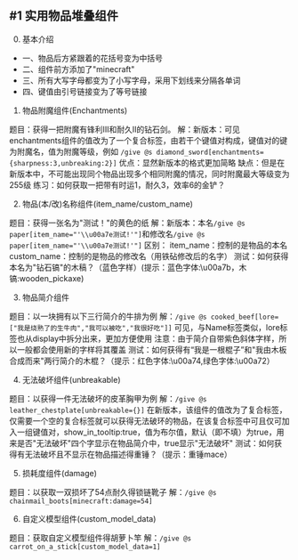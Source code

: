 ## #1 实用物品堆叠组件

0. 基本介绍

+ 一、物品后方紧跟着的花括号变为中括号
+ 二、组件前方添加了"minecraft"
+ 三、所有大写字母都变为了小写字母，采用下划线来分隔各单词
+ 四、键值由引号链接变为了等号链接

1. 物品附魔组件(Enchantments)

题目：获得一把附魔有锋利III和耐久II的钻石剑。
解：新版本：可见enchantments组件的值改为了一个复合标签，由若干个键值对构成，键值对的键为附魔名，值为附魔等级，例如
``/give @s diamond_sword[enchantments={sharpness:3,unbreaking:2}]``
优点：显然新版本的格式更加简略
缺点：但是在新版本中，不可能出现同个物品出现多个相同附魔的情况，同时附魔最大等级变为255级
练习：如何获取一把带有时运1，耐久3，效率6的金铲？

2. 物品(本/改)名称组件(item_name/custom_name)

题目：获得一张名为"测试！"的黄色的纸
解：新版本：本名``/give @s paper[item_name="'\\u00a7e测试!'"]``和修改名``/give @s paper[item_name="'\\u00a7e测试!'"]``
区别：
item_name：控制的是物品的本名
custom_name：控制的是物品的修改名（用铁砧修改后的名字）
测试：如何获得本名为"钻石镐"的木稿？（蓝色字样）(提示：蓝色字体:\\u00a7b，木镐:wooden_pickaxe)

3. 物品简介组件

题目：以一块拥有以下三行简介的牛排为例
解：``/give @s cooked_beef[lore=["我是烧熟了的生牛肉","我可以被吃","我很好吃"]]``
可见，与Name标签类似，lore标签也从display中拆分出来，更加方便使用
注意：由于简介自带紫色斜体字样，所以一般都会使用新的字样将其覆盖
测试：如何获得有“我是一根棍子”和"我由木板合成而来"两行简介的木棍？（提示：红色字体:\\u00a74,绿色字体:\\u00a72）

4. 无法破坏组件(unbreakable)

题目：以获得一件无法破坏的皮革胸甲为例
解：``/give @s leather_chestplate[unbreakable={}]``
在新版本，该组件的值改为了复合标签，仅需要一个空的复合标签就可以获得无法破环的物品，在该复合标签中可且仅可加入一组键值对，show_in_tooltip:true，值为布尔值，默认（即不填）为true，用来是否"无法破坏"四个字显示在物品简介中，true显示"无法破坏"
测试：如何获得有无法破坏且不显示在物品描述得重锤？（提示：重锤mace）

5. 损耗度组件(damage)

题目：以获取一双损坏了54点耐久得锁链靴子
解：``/give @s chainmail_boots[minecraft:damage=54]``

6. 自定义模型组件(custom_model_data)

题目：获取自定义模型组件得胡萝卜竿
解：``/give @s carrot_on_a_stick[custom_model_data=1]``